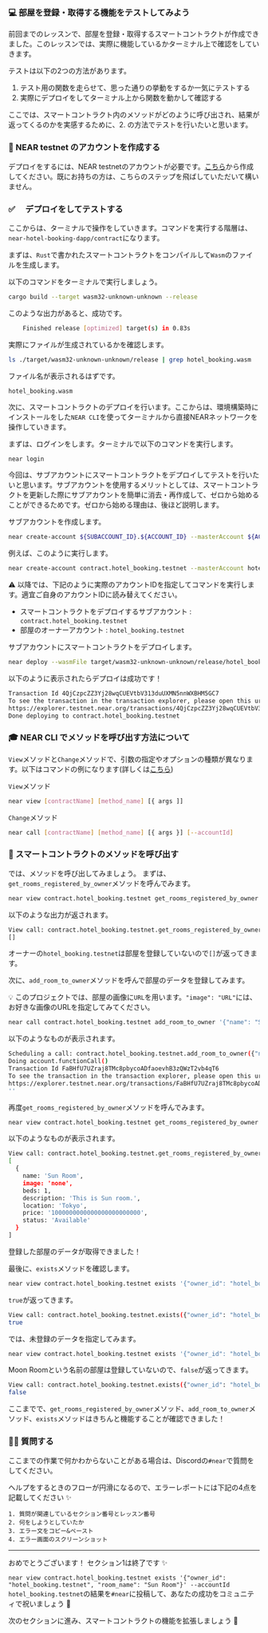 ### 💻 部屋を登録・取得する機能をテストしてみよう

前回までのレッスンで、部屋を登録・取得するスマートコントラクトが作成できました。このレッスンでは、実際に機能しているかターミナル上で確認をしていきます。

テストは以下の2つの方法があります。

1. テスト用の関数を走らせて、思った通りの挙動をするか一気にテストする
2. 実際にデプロイをしてターミナル上から関数を動かして確認する

ここでは、スマートコントラクト内のメソッドがどのように呼び出され、結果が返ってくるのかを実感するために、2. の方法でテストを行いたいと思います。

### 👤 NEAR testnet のアカウントを作成する

デプロイをするには、NEAR testnetのアカウントが必要です。[こちら](https://wallet.testnet.near.org/create)から作成してください。既にお持ちの方は、こちらのステップを飛ばしていただいて構いません。

### ✅ 　デプロイをしてテストする

ここからは、ターミナルで操作をしていきます。コマンドを実行する階層は、`near-hotel-booking-dapp/contract`になります。

まずは、`Rust`で書かれたスマートコントラクトをコンパイルして`Wasm`のファイルを生成します。

以下のコマンドをターミナルで実行しましょう。

```bash
cargo build --target wasm32-unknown-unknown --release
```

このような出力があると、成功です。

```bash
    Finished release [optimized] target(s) in 0.83s
```

実際にファイルが生成されているかを確認します。

```bash
ls ./target/wasm32-unknown-unknown/release | grep hotel_booking.wasm
```

ファイル名が表示されるはずです。

```bash
hotel_booking.wasm
```

次に、スマートコントラクトのデプロイを行います。ここからは、環境構築時にインストールをした`NEAR CLI`を使ってターミナルから直接NEARネットワークを操作していきます。

まずは、ログインをします。ターミナルで以下のコマンドを実行します。

```
near login
```

今回は、サブアカウントにスマートコントラクトをデプロイしてテストを行いたいと思います。サブアカウントを使用するメリットとしては、スマートコントラクトを更新した際にサブアカウントを簡単に消去・再作成して、ゼロから始めることができるためです。ゼロから始める理由は、後ほど説明します。

サブアカウントを作成します。

```bash
near create-account ${SUBACCOUNT_ID}.${ACCOUNT_ID} --masterAccount ${ACCOUNT_ID} --initialBalance 5
```

例えば、このように実行します。

```bash
near create-account contract.hotel_booking.testnet --masterAccount hotel_booking.testnet --initialBalance 5
```

⚠️ 以降では、下記のように実際のアカウントIDを指定してコマンドを実行します。適宜ご自身のアカウントIDに読み替えてください。

- スマートコントラクトをデプロイするサブアカウント : `contract.hotel_booking.testnet`
- 部屋のオーナーアカウント : `hotel_booking.testnet`

サブアカウントにスマートコントラクトをデプロイします。

```bash
near deploy --wasmFile target/wasm32-unknown-unknown/release/hotel_booking.wasm --accountId contract.hotel_booking.testnet
```

以下のように表示されたらデプロイは成功です！

```bash
Transaction Id 4QjCzpcZZ3Yj28wqCUEVtbV313duUXMN5nnWXBHM5GC7
To see the transaction in the transaction explorer, please open this url in your browser
https://explorer.testnet.near.org/transactions/4QjCzpcZZ3Yj28wqCUEVtbV313duUXMN5nnWXBHM5GC7
Done deploying to contract.hotel_booking.testnet
```

### 🎓 NEAR CLI でメソッドを呼び出す方法について

`View`メソッドと`Change`メソッドで、引数の指定やオプションの種類が異なります。以下はコマンドの例になります(詳しくは[こちら](https://docs.near.org/tools/near-cli#near-call))

`View`メソッド

```bash
near view [contractName] [method_name] [{ args ]]
```

`Change`メソッド

```bash
near call [contractName] [method_name] [{ args }] [--accountId]
```

### 📣 スマートコントラクトのメソッドを呼び出す

では、メソッドを呼び出してみましょう。
まずは、`get_rooms_registered_by_owner`メソッドを呼んでみます。

```bash
near view contract.hotel_booking.testnet get_rooms_registered_by_owner '{"owner_id": "hotel_booking.testnet"}' --accountId hotel_booking.testnet
```

以下のような出力が返されます。

```bash
View call: contract.hotel_booking.testnet.get_rooms_registered_by_owner({"owner_id": "hotel_booking.testnet"})
[]
```

オーナーの`hotel_booking.testnet`は部屋を登録していないので`[]`が返ってきます。

次に、`add_room_to_owner`メソッドを呼んで部屋のデータを登録してみます。

💡 このプロジェクトでは、部屋の画像に`URL`を用います。`"image": "URL"`には、お好きな画像のURLを指定してみてください。

```bash
near call contract.hotel_booking.testnet add_room_to_owner '{"name": "Sun Room", "image": "URL", "beds": 1, "description": "This is Sun room.", "location": "Tokyo", "price": "1000000000000000000000000"}' --accountId hotel_booking.testnet
```

以下のようなものが表示されます。

```bash
Scheduling a call: contract.hotel_booking.testnet.add_room_to_owner({"name": "Sun Room", "image": "n URL", "beds": 1, "description": "This is Sun room.", "location": "Tokyo", "price": "1000000000000000000000000"})
Doing account.functionCall()
Transaction Id FaBHfU7UZraj8TMc8pbycoADfaoevhB3zQWzT2vb4qT6
To see the transaction in the transaction explorer, please open this url in your browser
https://explorer.testnet.near.org/transactions/FaBHfU7UZraj8TMc8pbycoADfaoevhB3zQWzT2vb4qT6
''
```

再度`get_rooms_registered_by_owner`メソッドを呼んでみます。

```bash
near view contract.hotel_booking.testnet get_rooms_registered_by_owner '{"owner_id": "hotel_booking.testnet"}' --accountId hotel_booking.testnet
```

以下のようなものが表示されます。

```bash
View call: contract.hotel_booking.testnet.get_rooms_registered_by_owner({"owner_id": "hotel_booking.testnet"})
[
  {
    name: 'Sun Room',
    image: 'none',
    beds: 1,
    description: 'This is Sun room.',
    location: 'Tokyo',
    price: '1000000000000000000000000',
    status: 'Available'
  }
]
```

登録した部屋のデータが取得できました！

最後に、`exists`メソッドを確認します。

```bash
near view contract.hotel_booking.testnet exists '{"owner_id": "hotel_booking.testnet", "room_name": "Sun Room"}' --accountId hotel_booking.testnet
```

`true`が返ってきます。

```bash
View call: contract.hotel_booking.testnet.exists({"owner_id": "hotel_booking.testnet", "room_name": "Sun Room"})
true
```

では、未登録のデータを指定してみます。

```bash
near view contract.hotel_booking.testnet exists '{"owner_id": "hotel_booking.testnet", "room_name": "Moon Room"}' --accountId hotel_booking.testnet
```

Moon Roomという名前の部屋は登録していないので、`false`が返ってきます。

```bash
View call: contract.hotel_booking.testnet.exists({"owner_id": "hotel_booking.testnet", "room_name": "Moon Room"})
false
```

ここまでで、`get_rooms_registered_by_owner`メソッド、`add_room_to_owner`メソッド、`exists`メソッドはきちんと機能することが確認できました！

### 🙋‍♂️ 質問する

ここまでの作業で何かわからないことがある場合は、Discordの`#near`で質問をしてください。

ヘルプをするときのフローが円滑になるので、エラーレポートには下記の4点を記載してください ✨

```
1. 質問が関連しているセクション番号とレッスン番号
2. 何をしようとしていたか
3. エラー文をコピー&ペースト
4. エラー画面のスクリーンショット
```

---

おめでとうございます！ セクション1は終了です ✨

`near view contract.hotel_booking.testnet exists '{"owner_id": "hotel_booking.testnet", "room_name": "Sun Room"}' --accountId hotel_booking.testnet`の結果を`#near`に投稿して、あなたの成功をコミュニティで祝いましょう 🎉

次のセクションに進み、スマートコントラクトの機能を拡張しましょう 🚀
